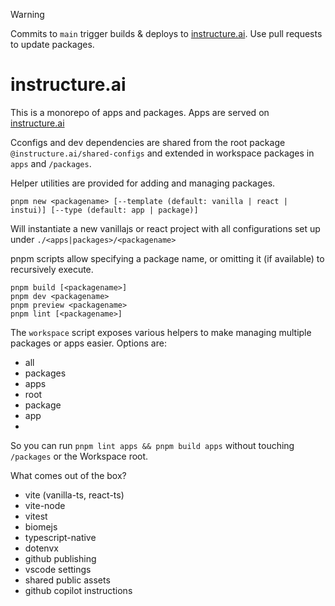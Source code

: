 > [!WARNING]
> Commits to `main` trigger builds & deploys to [instructure.ai](https://instructure.ai/). Use pull requests to update packages.

# instructure.ai

This is a monorepo of apps and packages. Apps are served on [instructure.ai](https://instructure.ai)

Cconfigs and dev dependencies are shared from the root package `@instructure.ai/shared-configs` and extended in workspace packages in `apps` and `/packages`.

Helper utilities are provided for adding and managing packages.

```shell
pnpm new <packagename> [--template (default: vanilla | react | instui)] [--type (default: app | package)]
```

Will instantiate a new vanillajs or react project with all configurations set up under `./<apps|packages>/<packagename>`

pnpm scripts allow specifying a package name, or omitting it (if available) to recursively execute. 

```shell
pnpm build [<packagename>]
pnpm dev <packagename>
pnpm preview <packagename>
pnpm lint [<packagename>]
```

The `workspace` script exposes various helpers to make managing multiple packages or apps easier. Options are:

* all
* packages
* apps
* root
* package <name>
* app <name>
* <name>

So you can run `pnpm lint apps && pnpm build apps` without touching `/packages` or the Workspace root.

What comes out of the box?

* vite (vanilla-ts, react-ts)
* vite-node
* vitest
* biomejs
* typescript-native
* dotenvx
* github publishing
* vscode settings
* shared public assets
* github copilot instructions